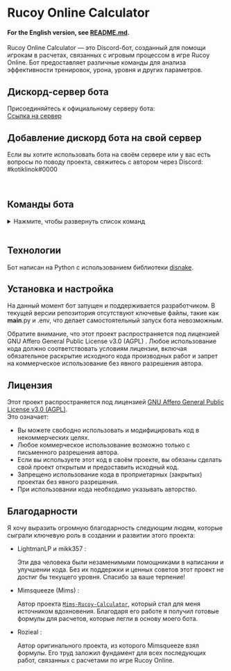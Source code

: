 # Rucoy Online Calculator
#### For the English version, see [README.md](README.md).

Rucoy Online Calculator — это Discord-бот, созданный для помощи игрокам в расчетах, связанных с игровым процессом в игре Rucoy Online. Бот предоставляет различные команды для анализа эффективности тренировок, урона, уровня и других параметров.

## Дискорд-сервер бота
Присоединяйтесь к официальному серверу бота:  
[Ссылка на сервер](https://discord.gg/wJuydcvG6p)

## Добавление дискорд бота на свой сервер
Если вы хотите использовать бота на своём сервере или у вас есть вопросы по поводу проекта, свяжитесь с автором через Discord: #kotiklinok#0000

<br>

## Команды бота

<details>
<summary>Нажмите, чтобы развернуть список команд</summary>
  
#### 💠 `/train [lvl] [stat] [buffs] [weapon atk]`
Рассчитывает моба, на котором вы можете эффективно тренироваться.  

---

#### 💠 `/ptrain [lvl] [stat] [buffs] [weapon atk] [class type] [ticks]`
Рассчитывает моба, на котором вы можете эффективно "павер-тренироваться".  

---

#### 💠 `/offline [current stat] [target stat] [hours]`
Рассчитывает время офлайн-тренировки, необходимое для достижения целевого показателя, или прирост стата за указанное количество часов.

---

#### 💠 `/dmg [lvl] [stat] [buffs] [weapon atk] [class type]`
Рассчитывает урон, который вы наносите определенным мобам.

---

#### 💠 `/oneshot [lvl] [stat] [buffs] [weapon atk] [attack type] [consistency]`
Рассчитывает, можете ли вы уже "одножать" моба, или какой уровень стата необходим для этого.  

---

#### 💠 `/lvl_info [lvl]`
Рассчитывает опыт на определенном уровне и количество золота, необходимое для склейки черепа на этом уровне.

---

#### 💠 `/help`
Отображает список команд. Похоже, вы уже знаете, как это использовать!

</details>

<br>

## Технологии
Бот написан на Python с использованием библиотеки [disnake](https://github.com/DisnakeDev/disnake).

## Установка и настройка
На данный момент бот запущен и поддерживается разработчиком. 
В текущей версии репозитория отсутствуют ключевые файлы, такие как __main__.py и .env, что делает самостоятельный запуск бота невозможным. 

Обратите внимание, что этот проект распространяется под лицензией GNU Affero General Public License v3.0 (AGPL) . Любое использование кода должно соответствовать условиям лицензии, включая обязательное раскрытие исходного кода производных работ и запрет на коммерческое использование без явного разрешения автора.



## Лицензия
Этот проект распространяется под лицензией [GNU Affero General Public License v3.0 (AGPL)](LICENSE).  
Это означает:
- Вы можете свободно использовать и модифицировать код в некоммерческих целях.
- Любое коммерческое использование возможно только с письменного разрешения автора.
- Если вы используете этот код в своём проекте, вы обязаны сделать свой проект открытым и предоставить исходный код.
- Запрещено использование кода в проприетарных (закрытых) проектах без явного разрешения.
- При использовании кода необходимо указывать авторство.

## Благодарности
Я хочу выразить огромную благодарность следующим людям, которые сыграли ключевую роль в создании и развитии этого проекта:

* LightmanLP и mikk357 :

  Эти два человека были незаменимыми помощниками в написании и улучшении кода. Без их поддержки и ценных советов этот проект не достиг бы текущего уровня. Спасибо за ваше терпение!
* Mimsqueeze (Mims) :
  
  Автор проекта [`Mims-Rucoy-Calculator`](https://github.com/Mimsqueeze/Mims-Rucoy-Calculator), который стал для меня источником вдохновения. Благодаря его работе я получил готовые формулы для расчетов, которые легли в основу моего бота.
* Rozieal :
  
  Автор оригинального проекта, из которого Mimsqueeze взял формулы. Его труд заложил фундамент для всех последующих работ, связанных с расчетами по игре Rucoy Online.